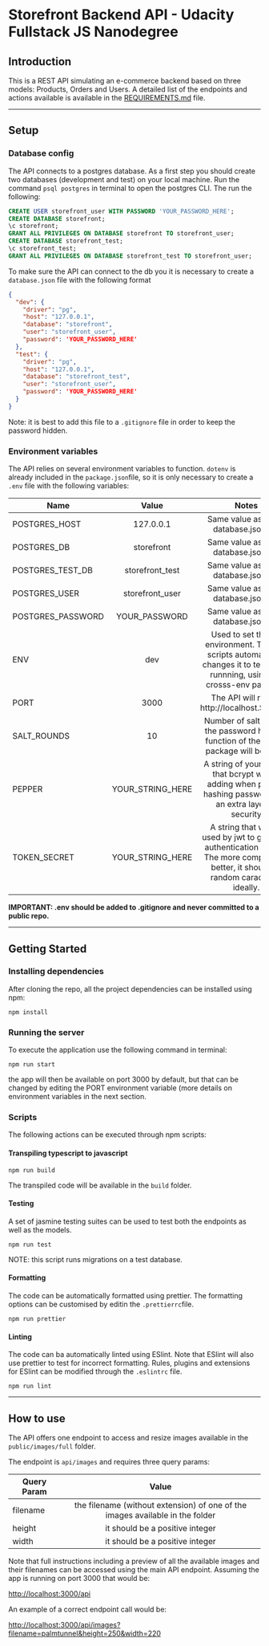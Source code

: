 # Storefront Backend API - Udacity Fullstack JS Nanodegree #

## Introduction ##

This is a REST API simulating an e-commerce backend based on three models: Products, Orders and Users. A detailed list of the endpoints and actions available is available in the [REQUIREMENTS.md](https://github.com/fedeval/storefront-backend-api/blob/main/REQUIREMENTS.md) file.

---
## Setup ##

### Database config ###

The API connects to a postgres database. As a first step you should create two databases (development and test) on your local machine. Run the command `psql postgres` in terminal to open the postgres CLI. The run the following:

```SQL
CREATE USER storefront_user WITH PASSWORD 'YOUR_PASSWORD_HERE';
CREATE DATABASE storefront;
\c storefront;
GRANT ALL PRIVILEGES ON DATABASE storefront TO storefront_user;
CREATE DATABASE storefront_test;
\c storefront_test;
GRANT ALL PRIVILEGES ON DATABASE storefront_test TO storefront_user;
````

To make sure the API can connect to the db you it is necessary to create a `database.json` file with the following format

```json
{
  "dev": {
    "driver": "pg",
    "host": "127.0.0.1",
    "database": "storefront",
    "user": "storefront_user",
    "password": 'YOUR_PASSWORD_HERE'
  },
  "test": {
    "driver": "pg",
    "host": "127.0.0.1",
    "database": "storefront_test",
    "user": "storefront_user",
    "password": 'YOUR_PASSWORD_HERE'
  }
}
```

Note: it is best to add this file to a `.gitignore` file in order to keep the password hidden.


### Environment variables ###

The API relies on several environment variables to function. `dotenv` is already included in the `package.json`file, so it is only necessary to create a `.env` file with the following variables:

| Name              | Value            | Notes         |
| ------------------|:----------------:|:-------------:|
| POSTGRES_HOST     | 127.0.0.1        | Same value as in the database.json file |
| POSTGRES_DB       | storefront       | Same value as in the database.json file |   
| POSTGRES_TEST_DB  | storefront_test  | Same value as in the database.json file |
| POSTGRES_USER     | storefront_user  | Same value as in the database.json file |
| POSTGRES_PASSWORD | YOUR_PASSWORD    | Same value as in the database.json file |
| ENV               | dev              | Used to set the DB environment. The test scripts automatically changes it to test when runnning, using the crosss-env package.|
| PORT              | 3000             | The API will run on http://localhost.${PORT} |
| SALT_ROUNDS       | 10               | Number of salt rounds the password hashing function of the bcrypt package will be using|
| PEPPER            | YOUR_STRING_HERE | A string of your choise that bcrypt will be adding when prior to hashing passwords for an extra layer of security |
| TOKEN_SECRET      | YOUR_STRING_HERE | A string that will be used by jwt to generate authentication tokens. The more complex the better, it should be random carachters ideally. |

**IMPORTANT: .env should be added to .gitignore and never committed to a public repo.**


---
## Getting Started ##

### Installing dependencies ###

After cloning the repo, all the project dependencies can be installed using npm:
```
npm install
```

### Running the server ###

To execute the application use the following command in terminal:

```
npm run start
```

the app will then be available on port 3000 by default, but that can be changed by editing the PORT environment variable (more details on environment variables in the next section.

### Scripts ###

The following actions can be executed through npm scripts:

#### Transpiling typescript to javascript ####

```
npm run build
```

The transpiled code will be available in the `build` folder.

#### Testing ####

A set of jasmine testing suites can be used to test both the endpoints as well as the models. 

```
npm run test
```
NOTE: this script runs migrations on a test database.


#### Formatting ####

The code can be automatically formatted using prettier. The formatting options can be customised by editin the `.prettierrc`file.

```
npm run prettier
```

#### Linting ####

The code can ba automatically linted using ESlint. Note that ESlint will also use prettier to test for incorrect formatting. Rules, plugins and extensions for ESlint can be modified through the `.eslintrc` file.

```
npm run lint
```
---
## How to use ##

The API offers one endpoint to access and resize images available in the `public/images/full` folder.

The endpoint is `api/images` and requires three query params:

| Query Param   | Value         |
| ------------- |:-------------:|
| filename      | the filename (without extension) of one of the images available in the folder |
| height        | it should be a positive integer      |
| width         | it should be a positive integer      |

Note that full instructions including a preview of all the available images and their filenames can be accessed using the main API endpoint. Assuming the app is running on port 3000 that would be:

[http://localhost:3000/api](http://localhost:3000/api)

An example of a correct endpoint call would be: 

[http://localhost:3000/api/images?filename=palmtunnel&height=250&width=220](http://localhost:3000/api/images?filename=palmtunnel&height=250&width=220)
